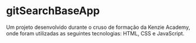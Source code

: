 # gitSearchBaseApp
Um projeto desenvolvido durante o cruso de formação da Kenzie Academy, onde foram utilizadas as seguintes tecnologias: HTML, CSS e JavaScript.
